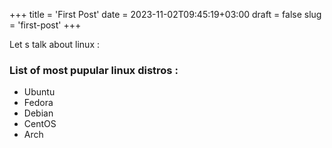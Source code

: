 +++
title = 'First Post'
date = 2023-11-02T09:45:19+03:00
draft = false
slug = 'first-post'
+++

Let s talk about linux :

### List of most pupular linux distros :

- Ubuntu
- Fedora
- Debian
- CentOS
- Arch
